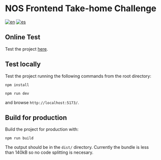 # NOS Frontend Take-home Challenge

[![en](https://img.shields.io/badge/lang-en-green.svg)](https://github.com/pillowpilot/nos_frontend_challenge/blob/main/README.md)
[![es](https://img.shields.io/badge/lang-es-green.svg)](https://github.com/pillowpilot/nos_frontend_challenge/blob/main/README.es.md)

## Online Test

Test the project [here](http://nos-frontend-challenge.s3-website-us-east-1.amazonaws.com/).

## Test locally

Test the project running the following commands from the root directory:

```shell
npm install
```

```shell
npm run dev
```

and browse `http://localhost:5173/`.

## Build for production

Build the project for production with:

```shell
npm run build
```

The output should be in the `dist/` directory. Currently the bundle is less than 140kB so no code splitting is necesary.
